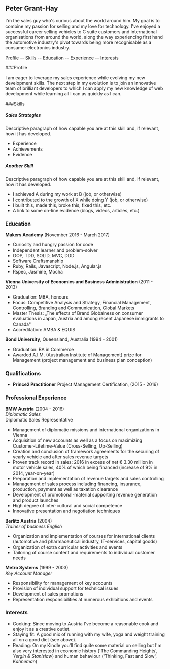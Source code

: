 ## Peter Grant-Hay

I'm the sales guy who's curious about the world around him. My goal is to combine my passion for selling and my love for technology. I've enjoyed a successful career selling vehicles to C suite customers and international organisations from around the world, along the way experiencing first hand the automotive industry's pivot towards being more recognisable as a consumer electronics industry.   

[Profile](#profile) -- [Skills](#skills) -- [Education](#education) -- [Experience](#experience) -- [Interests](#interests)

###<a name="profile">Profile</a>

I am eager to leverage my sales experience while evolving my new development skills. The next step in my evolution is to join an innovative team of brilliant developers to which I can apply my new knowledge of web development while learning all I can as quickly as I can.

###<a name="skills">Skills</a>
##### Sales Strategies

Descriptive paragraph of how capable you are at this skill and, if relevant, how it has developed.

- Experience
- Achievements
- Evidence

##### Another Skill

Descriptive paragraph of how capable you are at this skill and, if relevant, how it has developed.

- I achieved A during my work at B (job, or otherwise)
- I contributed to the growth of X while doing Y (job, or otherwise)
- I built this, made this, broke this, fixed this, etc.
- A link to some on-line evidence (blogs, videos, articles, etc.)

### <a name="education">Education</a>

**Makers Academy** (November 2016 - March 2017)
- Curiosity and hungry passion for code
- Independent learner and problem-solver
- OOP, TDD, SOLID, MVC, DDD
- Software Craftsmanship
- Ruby, Rails, Javascript, Node.js, Angular.js
- Rspec, Jasmine, Mocha

**Vienna University of Economics and Business Administration** (2011 - 2013)
- Graduation: MBA, honours
- Focus: Competitive Analysis and Strategy, Financial Management, Controlling, Branding and Communication, Global Markets
- Master Thesis: „The effects of Brand Globalness on consumer evaluations in Japan, Austria and among recent Japanese immigrants to Canada"
- Accreditation: AMBA & EQUIS

**Bond University**, Queensland, Australia (1994 - 2001)
- Graduation: BA in Commerce
- Awarded A.I.M. (Australian Institute of Management) prize for Management (project management and business plan conception)

### Qualifications
- **Prince2 Practitioner** Project Management Certification,  (2015 - 2016)

### <a name="experience">Professional Experience</a>

**BMW Austria** (2004 - 2016)    
*Diplomatic Sales*  
Diplomatic Sales Representative
- Management of diplomatic missions and international organizations in Vienna
- Acquisition of new accounts as well as a focus on maximizing Customer-Lifetime-Value (Cross-Selling, Up-Selling)
- Creation and conclusion of framework agreements for the securing of yearly vehicle and after sales revenue targets
- Proven track record in sales: 2016 in excess of net € 3.30 million in motor vehicle sales, 40% of which being financed (increase of 9% in 2014, year-on-year)
- Preparation and implementation of revenue targets and sales controlling
- Management of sales process including financing, insurance, production, payment as well as taxation clearance
- Development of promotional-material supporting revenue generation and product launches
- High degree of inter-cultural and social competence
- Innovative presentation and negotiation techniques

**Berlitz Austria** (2004)      
*Trainer of business English*
- Organization and implementation of courses for international clients (automotive and pharmaceutical industry, IT-services, capital goods)  
- Organization of extra curricular activities and events
- Tailoring of course content and requirements to individual customer needs

**Metro Systems** (1999 - 2003)      
*Key Account Manager*
- Responsibility for management of key accounts
- Provision of individual support for technical issues
- Development of sales promotions
- Representation responsibilities at numerous exhibitions and events

### Interests
- Cooking: Since moving to Austria I've become a reasonable cook and enjoy it as a creative outlet.
- Staying fit: A good mix of running with my wife, yoga and weight training all on a good diet (see above).
- Reading: On my Kindle you'll find quite some material on selling but I'm also very interested in economic history ('The Commanding Heights', *Yergin & Stanislaw*) and human behaviour ('Thinking, Fast and Slow', *Kahneman*)
